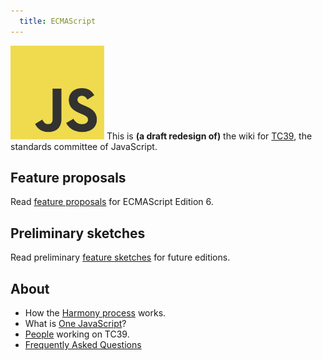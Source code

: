 ```yaml
---
  title: ECMAScript
---
```


<img class="logo" src="public/images/js.jpg" width="150" height="150"/> This is **(a draft redesign of)** the wiki for [TC39](http://www.ecma-international.org/memento/TC39.htm), the standards committee of JavaScript.

## Feature proposals

Read [feature proposals](/proposals) for ECMAScript Edition 6.

## Preliminary sketches

Read preliminary [feature sketches](/sketches) for future editions.

## About

  * How the [Harmony process](/about/harmony) works.
  * What is [One JavaScript](/about/onejs)?
  * [People](/about/people) working on TC39.
  * [Frequently Asked Questions](/about/faq)